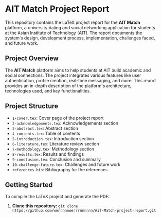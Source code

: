 # AIT Match Project Report

This repository contains the LaTeX project report for the **AIT Match** platform, a university dating and social networking application for students at the Asian Institute of Technology (AIT). The report documents the system's design, development process, implementation, challenges faced, and future work.

## Project Overview

The **AIT Match** platform aims to help students at AIT build academic and social connections. The project integrates various features like user authentication, profile creation, real-time messaging, and more. This report provides an in-depth description of the platform's architecture, technologies used, and key functionalities.

## Project Structure

- `1-cover.tex`: Cover page of the project report
- `2-acknowledgements.tex`: Acknowledgements section
- `3-abstract.tex`: Abstract section
- `4-contents.tex`: Table of contents
- `5-introduction.tex`: Introduction section
- `6-literature.tex`: Literature review section
- `7-methodology.tex`: Methodology section
- `8-results.tex`: Results and findings
- `9-conclusion.tex`: Conclusion and summary
- `10-challenge-future.tex`: Challenges and future work
- `references.bib`: Bibliography for the references

## Getting Started

To compile the LaTeX project and generate the PDF:

1. **Clone this repository:**
   ``` git clone https://github.com/werrnnnwerrrnnnnnn/Ait-Match-project-report.git ```